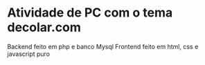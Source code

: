 # Atividade de PC com o tema decolar.com

Backend feito em php e banco Mysql
Frontend feito em html, css e javascript puro
